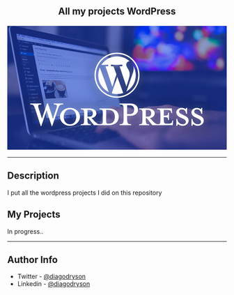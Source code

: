 ## <p align="center">All my projects WordPress</p>

![Project Image](wordpress-logo.jpg)

---

## Description

I put all the wordpress projects I did on this repository

## My Projects

In progress..

---

## Author Info

- Twitter - [@diagodryson](https://twitter.com/jamesqquick)
- Linkedin - [@diagodryson](https://linkedin.com/in/diagodryson)